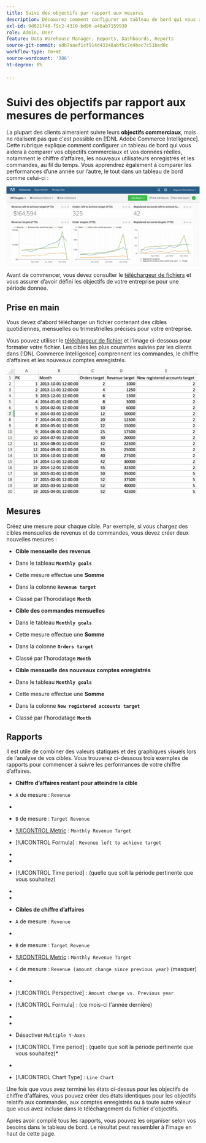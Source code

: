 ```yaml
---
title: Suivi des objectifs par rapport aux mesures
description: Découvrez comment configurer un tableau de bord qui vous aidera à suivre les objectifs de votre entreprise par rapport à vos données réelles, y compris le chiffre d’affaires, les nouveaux utilisateurs enregistrés et les commandes au fil du temps.
exl-id: 9d621f40-f9c2-4310-bd96-a46ab7159930
role: Admin, User
feature: Data Warehouse Manager, Reports, Dashboards, Reports
source-git-commit: adb7aaef1cf914d43348abf5c7e4bec7c51bed0c
workflow-type: tm+mt
source-wordcount: '386'
ht-degree: 0%

---
```


# Suivi des objectifs par rapport aux mesures de performances

La plupart des clients aimeraient suivre leurs **objectifs commerciaux**, mais ne réalisent pas que c&#39;est possible en [!DNL Adobe Commerce Intelligence]. Cette rubrique explique comment configurer un tableau de bord qui vous aidera à comparer vos objectifs commerciaux et vos données réelles, notamment le chiffre d’affaires, les nouveaux utilisateurs enregistrés et les commandes, au fil du temps. Vous apprendrez également à comparer les performances d’une année sur l’autre, le tout dans un tableau de bord comme celui-ci :

![](../../assets/Goals-_dashboard_2.png)

Avant de commencer, vous devez consulter le [téléchargeur de fichiers](../importing-data/connecting-data/using-file-uploader.md) et vous assurer d’avoir défini les objectifs de votre entreprise pour une période donnée.

## Prise en main

Vous devez d&#39;abord télécharger un fichier contenant des cibles quotidiennes, mensuelles ou trimestrielles précises pour votre entreprise.

Vous pouvez utiliser le [téléchargeur de fichier](../importing-data/connecting-data/using-file-uploader.md) et l’image ci-dessous pour formater votre fichier. Les cibles les plus courantes suivies par les clients dans [!DNL Commerce Intelligence] comprennent les commandes, le chiffre d’affaires et les nouveaux comptes enregistrés.

![](../../assets/Goals-_Excel.png)

## Mesures

Créez une mesure pour chaque cible. Par exemple, si vous chargez des cibles mensuelles de revenus et de commandes, vous devez créer deux nouvelles mesures :

* **Cible mensuelle des revenus**
* Dans le tableau **`Monthly goals`**
* Cette mesure effectue une **Somme**
* Dans la colonne **`Revenue target`**
* Classé par l’horodatage **`Month`**

* **Cible des commandes mensuelles**
* Dans le tableau **`Monthly goals`**
* Cette mesure effectue une **Somme**
* Dans la colonne **`Orders target`**
* Classé par l’horodatage **`Month`**

* **Cible mensuelle des nouveaux comptes enregistrés**
* Dans le tableau **`Monthly goals`**
* Cette mesure effectue une **Somme**
* Dans la colonne **`New registered accounts target`**
* Classé par l’horodatage **`Month`**

## Rapports

Il est utile de combiner des valeurs statiques et des graphiques visuels lors de l’analyse de vos cibles. Vous trouverez ci-dessous trois exemples de rapports pour commencer à suivre les performances de votre chiffre d’affaires.

* **Chiffre d’affaires restant pour atteindre la cible**
* `A` de mesure : `Revenue`
* 
  [!UICONTROL Metric]: `Revenue`

* `B` de mesure : `Target Revenue`
* [!UICONTROL Metric] : `Monthly Revenue Target`

* [!UICONTROL Formula] : `Revenue left to achieve target`
* 
  [!UICONTROL Formule]: `(B-A)`
* 
  [!UICONTROL Format]: `Number`

* [!UICONTROL Time period] : (quelle que soit la période pertinente que vous souhaitez)
* 
  [!UICONTROL Interval]: `Month`
* 
  [!UICONTROL Type de graphique]: `Scalar`

* **Cibles de chiffre d’affaires**
* `A` de mesure : `Revenue`
* 
  [!UICONTROL Metric]: `Revenue`

* `B` de mesure : `Target Revenue`
* [!UICONTROL Metric] : `Monthly Revenue Target`

* `C` de mesure : `Revenue (amount change since previous year)` (masquer)
* 
  [!UICONTROL Metric]: `Revenue`
* [!UICONTROL Perspective] : `Amount change vs. Previous year`

* [!UICONTROL Formula] : (ce mois-ci l&#39;année dernière)
* 
  [!UICONTROL Formule]: `(A-C)`
* 
  [!UICONTROL Format]: `Currency`

* Désactiver `Multiple Y-Axes`
* [!UICONTROL Time period] : (quelle que soit la période pertinente que vous souhaitez)*
* 
  [!UICONTROL Interval]: `Month`
* [!UICONTROL Chart Type] : `Line Chart`

Une fois que vous avez terminé les états ci-dessus pour les objectifs de chiffre d&#39;affaires, vous pouvez créer des états identiques pour les objectifs relatifs aux commandes, aux comptes enregistrés ou à toute autre valeur que vous avez incluse dans le téléchargement du fichier d&#39;objectifs.

Après avoir compilé tous les rapports, vous pouvez les organiser selon vos besoins dans le tableau de bord. Le résultat peut ressembler à l’image en haut de cette page.
